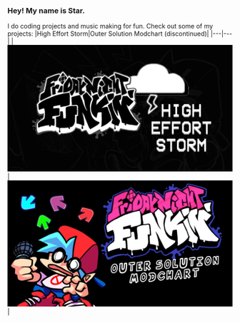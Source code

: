 ### Hey! My name is Star.
I do coding projects and music making for fun. 
Check out some of my projects:
|High Effort Storm|Outer Solution Modchart (discontinued)|
|---|---|
|[![High Effort Storm](images/high-effort-storm.png)](https://github.com/StarUndrscre/HighEffortStorm)|[![Outer Solution Modchart (discontinued)](images/outer-solution.jpg)](https://gamebanana.com/wips/56077)|

<!--
**StarUndrscre/StarUndrscre** is a ✨ _special_ ✨ repository because its `README.md` (this file) appears on your GitHub profile.

Here are some ideas to get you started:

- 🔭 I’m currently working on ...
- 🌱 I’m currently learning ...
- 👯 I’m looking to collaborate on ...
- 🤔 I’m looking for help with ...
- 💬 Ask me about ...
- 📫 How to reach me: ...
- 😄 Pronouns: ...
- ⚡ Fun fact: ...
-->
